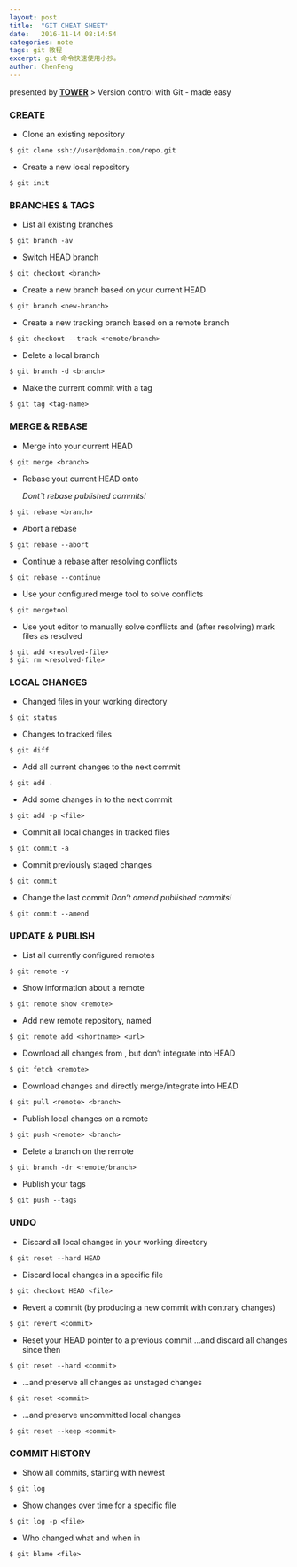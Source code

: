 ```yaml
---
layout: post
title:  "GIT CHEAT SHEET"
date:   2016-11-14 08:14:54
categories: note
tags: git 教程
excerpt: git 命令快速使用小抄。
author: ChenFeng
---
```


presented by **[TOWER](https://www.git-tower.com/)** > Version control with Git - made easy

### CREATE

- Clone an existing repository

```git
$ git clone ssh://user@domain.com/repo.git
```

- Create a new local repository

```git
$ git init
```

### BRANCHES & TAGS

- List all existing branches

```git
$ git branch -av
```

- Switch HEAD branch

```git
$ git checkout <branch>
```

- Create a new branch based on your current HEAD

```git
$ git branch <new-branch>
```

- Create a new tracking branch based on a remote branch

```git
$ git checkout --track <remote/branch>
```

- Delete a local branch

```git
$ git branch -d <branch>
```

- Make the current commit with a tag

```git
$ git tag <tag-name>
```

### MERGE & REBASE

- Merge <branch> into your current HEAD

```git
$ git merge <branch>
```

- Rebase yout current HEAD onto <branch>

	*Dont`t rebase published commits!*
	
```git
$ git rebase <branch>
```

- Abort a rebase

```git
$ git rebase --abort
```

- Continue a rebase after resolving conflicts

```git
$ git rebase --continue
```

- Use your configured merge tool to solve conflicts

```git
$ git mergetool
```

- Use yout editor to manually solve conflicts and (after resolving) mark files as resolved

```git
$ git add <resolved-file>
$ git rm <resolved-file>
```


### LOCAL CHANGES

- Changed files in your working directory

```git
$ git status
```

- Changes to tracked files

```git
$ git diff
```

- Add all current changes to the next commit

```git
$ git add .
```

- Add some changes in <file> to the next commit

```git
$ git add -p <file>
```

- Commit all local changes in tracked files

```git
$ git commit -a
```

- Commit previously staged changes

```git
$ git commit
```

- Change the last commit 
	*Don‘t amend published commits!*

```git
$ git commit --amend
```

### UPDATE & PUBLISH

- List all currently configured remotes

```git
$ git remote -v
```

- Show information about a remote

```git
$ git remote show <remote>
```

- Add new remote repository, named <remote>

```git
$ git remote add <shortname> <url>
```

- Download all changes from <remote>, but don‘t integrate into HEAD

```git
$ git fetch <remote>
```

- Download changes and directly merge/integrate into HEAD

```git
$ git pull <remote> <branch>
```

- Publish local changes on a remote

```git
$ git push <remote> <branch>
```

- Delete a branch on the remote

```git
$ git branch -dr <remote/branch>
```

- Publish your tags

```git
$ git push --tags
```

### UNDO

- Discard all local changes in your working directory

```git
$ git reset --hard HEAD
```

- Discard local changes in a specific file

```git
$ git checkout HEAD <file>
```

- Revert a commit (by producing a new commit with contrary changes)

```git
$ git revert <commit>
```

- Reset your HEAD pointer to a previous commit ...and discard all changes since then

```git
$ git reset --hard <commit>
```

- ...and preserve all changes as unstaged changes

```git
$ git reset <commit>
```

- ...and preserve uncommitted local changes

```git
$ git reset --keep <commit>
```

### COMMIT HISTORY

- Show all commits, starting with newest

```git
$ git log
```

- Show changes over time for a specific file

```git
$ git log -p <file>
```

- Who changed what and when in <file>

```git
$ git blame <file>
```
